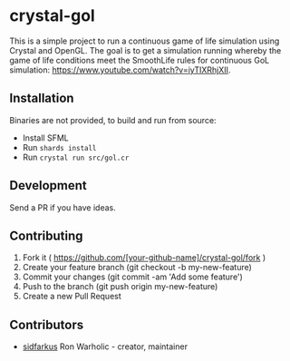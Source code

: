 # crystal-gol

This is a simple project to run a continuous game of life simulation using Crystal and OpenGL.  The goal is to get a simulation running whereby the game of life conditions meet the SmoothLife rules for continuous GoL simulation: https://www.youtube.com/watch?v=iyTIXRhjXII.

## Installation

Binaries are not provided, to build and run from source:

* Install SFML
* Run `shards install`
* Run `crystal run src/gol.cr`

## Development

Send a PR if you have ideas.

## Contributing

1. Fork it ( https://github.com/[your-github-name]/crystal-gol/fork )
2. Create your feature branch (git checkout -b my-new-feature)
3. Commit your changes (git commit -am 'Add some feature')
4. Push to the branch (git push origin my-new-feature)
5. Create a new Pull Request

## Contributors

- [sidfarkus](https://github.com/sidfarkus) Ron Warholic - creator, maintainer
